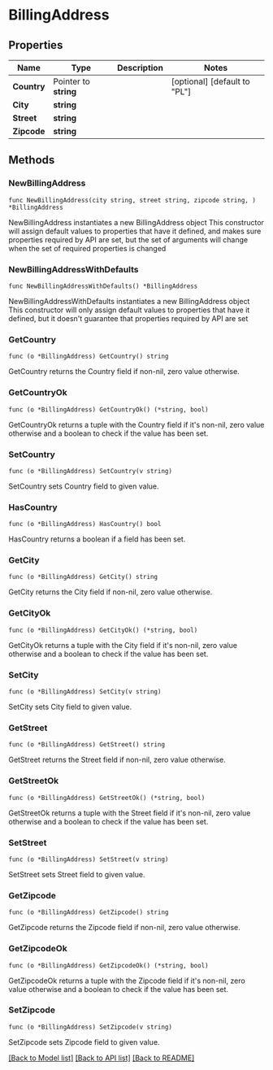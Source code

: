 # BillingAddress

## Properties

Name | Type | Description | Notes
------------ | ------------- | ------------- | -------------
**Country** | Pointer to **string** |  | [optional] [default to "PL"]
**City** | **string** |  | 
**Street** | **string** |  | 
**Zipcode** | **string** |  | 

## Methods

### NewBillingAddress

`func NewBillingAddress(city string, street string, zipcode string, ) *BillingAddress`

NewBillingAddress instantiates a new BillingAddress object
This constructor will assign default values to properties that have it defined,
and makes sure properties required by API are set, but the set of arguments
will change when the set of required properties is changed

### NewBillingAddressWithDefaults

`func NewBillingAddressWithDefaults() *BillingAddress`

NewBillingAddressWithDefaults instantiates a new BillingAddress object
This constructor will only assign default values to properties that have it defined,
but it doesn't guarantee that properties required by API are set

### GetCountry

`func (o *BillingAddress) GetCountry() string`

GetCountry returns the Country field if non-nil, zero value otherwise.

### GetCountryOk

`func (o *BillingAddress) GetCountryOk() (*string, bool)`

GetCountryOk returns a tuple with the Country field if it's non-nil, zero value otherwise
and a boolean to check if the value has been set.

### SetCountry

`func (o *BillingAddress) SetCountry(v string)`

SetCountry sets Country field to given value.

### HasCountry

`func (o *BillingAddress) HasCountry() bool`

HasCountry returns a boolean if a field has been set.

### GetCity

`func (o *BillingAddress) GetCity() string`

GetCity returns the City field if non-nil, zero value otherwise.

### GetCityOk

`func (o *BillingAddress) GetCityOk() (*string, bool)`

GetCityOk returns a tuple with the City field if it's non-nil, zero value otherwise
and a boolean to check if the value has been set.

### SetCity

`func (o *BillingAddress) SetCity(v string)`

SetCity sets City field to given value.


### GetStreet

`func (o *BillingAddress) GetStreet() string`

GetStreet returns the Street field if non-nil, zero value otherwise.

### GetStreetOk

`func (o *BillingAddress) GetStreetOk() (*string, bool)`

GetStreetOk returns a tuple with the Street field if it's non-nil, zero value otherwise
and a boolean to check if the value has been set.

### SetStreet

`func (o *BillingAddress) SetStreet(v string)`

SetStreet sets Street field to given value.


### GetZipcode

`func (o *BillingAddress) GetZipcode() string`

GetZipcode returns the Zipcode field if non-nil, zero value otherwise.

### GetZipcodeOk

`func (o *BillingAddress) GetZipcodeOk() (*string, bool)`

GetZipcodeOk returns a tuple with the Zipcode field if it's non-nil, zero value otherwise
and a boolean to check if the value has been set.

### SetZipcode

`func (o *BillingAddress) SetZipcode(v string)`

SetZipcode sets Zipcode field to given value.



[[Back to Model list]](../README.md#documentation-for-models) [[Back to API list]](../README.md#documentation-for-api-endpoints) [[Back to README]](../README.md)


